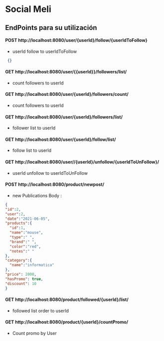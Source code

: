# Social Meli



## EndPoints para su utilización


#### POST http://localhost:8080/user/{userId}/follow/{userIdToFollow}
  - userId follow to userIdToFollow
```json
 {} 
 ```
#### GET http://localhost:8080/user/{{userId}}/followers/list/
  - count followers to userId

#### GET http://localhost:8080/user/{userId}/followers/count/
  - count followers to userId

#### GET http://localhost:8080/user/{userId}/followers/list/
  - follower list to userId

#### GET http://localhost:8080/user/{userId}/follow/list/
  - follow list to userId

#### GET http://localhost:8080/user//{userId}/unfollow/{userIdToUnFollow}/
 - userId unfollow to userIdToUnFollow



#### POST http://localhost:8080/product/newpost/

  - new Publications
  Body :
  ```json
  {
  "id":2,
  "user":2,
  "date":"2021-06-05",
  "products":{
    "id":1,
    "name":"mouse",
    "type":" ",
    "brand":" ",
    "color":"red",
    "notes":" "
  },
  "category":{
    "name":"informatica"
  },
  "price": 2000,
  "hasPromo": true,
  "discount": 10
}
 ```


#### GET http://localhost:8080/product/followed/{userId}/list/
  - followed list order to userId

#### GET http://localhost:8080/product/{userId}/countPromo/
  - Count promo by User


